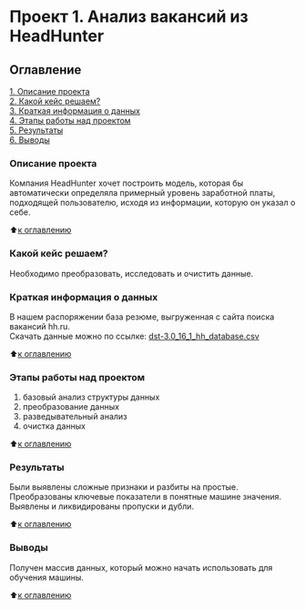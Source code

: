 # Проект 1. Анализ вакансий из HeadHunter

## Оглавление  
[1. Описание проекта](#Описание-проекта)  
[2. Какой кейс решаем?](#Какой-кейс-решаем)  
[3. Краткая информация о данных](#Краткая-информация-о-данных)  
[4. Этапы работы над проектом](#Этапы-работы-над-проектом)  
[5. Результаты](#Результаты)    
[6. Выводы](#Выводы) 

### Описание проекта  
Компания HeadHunter хочет построить модель, которая бы автоматически определяла примерный уровень заработной платы, подходящей пользователю, исходя из информации, которую он указал о себе.

:arrow_up:[к оглавлению](#Оглавление)


### Какой кейс решаем?  
Необходимо преобразовать, исследовать и очистить данные.


### Краткая информация о данных  
В нашем распоряжении база резюме, выгруженная с сайта поиска вакансий hh.ru.  
Скачать данные можно по ссылке: [dst-3.0_16_1_hh_database.csv](https://drive.google.com/file/d/1_M6ZsDKjWHNrrYaET3Yc3snZAwxqm7oq/view?usp=sharing)

:arrow_up:[к оглавлению](#Оглавление)


### Этапы работы над проектом  
1. базовый анализ структуры данных
2. преобразование данных
3. разведывательный анализ
4. очистка данных

:arrow_up:[к оглавлению](#Оглавление)


### Результаты  
Были выявлены сложные признаки и разбиты на простые.  
Преобразованы ключевые показатели в понятные машине значения.  
Выявлены и ликвидированы пропуски и дубли.

:arrow_up:[к оглавлению](#Оглавление)


### Выводы  
Получен массив данных, который можно начать использовать для обучения машины.

:arrow_up:[к оглавлению](#Оглавление)